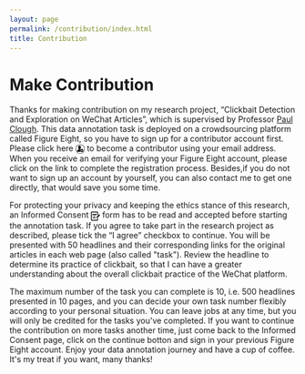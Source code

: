```yaml
---
layout: page
permalink: /contribution/index.html
title: Contribution
---
```


# Make Contribution

Thanks for making contribution on my research project, “Clickbait Detection and Exploration on WeChat Articles”, which is supervised by Professor [Paul Clough]. This data annotation task is deployed on a crowdsourcing platform called Figure Eight, so you have to sign up for a contributor account first. Please click here <a href="https://tasks.figure-eight.work/users/new" target="_blank"><img src="/images/signupIcon.png" alt align="absmiddle" width="16" height="16"></a> to become a contributor using your email address. When you receive an email for verifying your Figure Eight account, please click on the link to complete the registration process. Besides,if you do not want to sign up an account by yourself, you can also contact me to get one directly, that would save you some time.

For protecting your privacy and keeping the ethics stance of this research, an Informed Consent [<img src="/images/img_415489.png" alt align="absmiddle" width="16" height="16">] form has to be read and accepted before starting the annotation task. If you agree to take part in the research project as described, please tick the “I agree” checkbox to continue. You will be presented with 50 headlines and their corresponding links for the original articles in each web page (also called "task"). Review the headline to determine its practice of clickbait, so that I can have a greater understanding about the overall clickbait practice of the WeChat platform. 

The maximum number of the task you can complete is 10, i.e. 500 headlines presented in 10 pages, and you can decide your own task number flexibly according to your personal situation. You can leave jobs at any time, but you will only be credited for the tasks you've completed. If you want to continue the contribution on more tasks another time, just come back to the Informed Consent page, click on the continue botton and sign in your previous Figure Eight account. Enjoy your data annotation journey and have a cup of coffee. It's my treat if you want, many thanks!



[Paul Clough]: https://www.sheffield.ac.uk/is/staff/clough
[<img src="/images/img_415489.png" alt align="absmiddle" width="16" height="16">]: https://aaronzhangcanyu.github.io/informed_consent/
